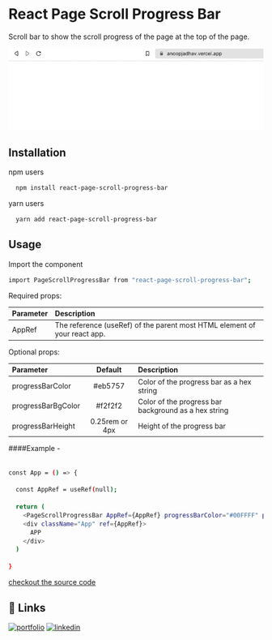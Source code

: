 # React Page Scroll Progress Bar

Scroll bar to show the scroll progress of the page at the top of the page.

<p>
  <img src='https://github.com/anoop-jadhav-ui/react-page-scroll-progress-bar/blob/44f9702e119c2b3ef5220f3f7e33a119e3c76152/src/assets/pageScroll.gif' alt='page-Scroll'/>
</p>

## Installation

npm users

```bash
  npm install react-page-scroll-progress-bar
```

yarn users

```bash
  yarn add react-page-scroll-progress-bar
```

## Usage

Import the component

```bash
import PageScrollProgressBar from "react-page-scroll-progress-bar";
```


Required props:


| Parameter | Description                                                                |	
|:----------|:---------------------------------------------------------------------------|
| AppRef 	  | 	The reference (useRef) of the parent most HTML element of your react app. |the score from the classifier for each C position

Optional props:

| Parameter           |     Default      | Description   |	
|:--------------------|:----------------:| :-------------|
| progressBarColor 	  |     	#eb5757     |Color of the progress bar as a hex string
| progressBarBgColor  |     #f2f2f2      |Color of the progress bar background as a hex string 
| progressBarHeight 	 | 	0.25rem or 4px	 |Height of the progress bar


####Example - 

```bash

const App = () => {

  const AppRef = useRef(null); 

  return (
    <PageScrollProgressBar AppRef={AppRef} progressBarColor="#00FFFF" progressBarBgColor="#f2f2f2" progressBarHeight="6px" />
    <div className="App" ref={AppRef}>
      APP
    </div>
  )

}


```

[checkout the source code](https://github.com/anoop-jadhav-ui/react-page-scroll-progress-bar)

## 🔗 Links
[![portfolio](https://img.shields.io/badge/my_portfolio-000?style=for-the-badge&logo=ko-fi&logoColor=white)](https://anoopjadhav.vercel.app/)
[![linkedin](https://img.shields.io/badge/linkedin-0A66C2?style=for-the-badge&logo=linkedin&logoColor=white)](https://www.linkedin.com/in/anoopjadhav/)
